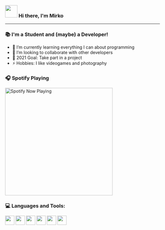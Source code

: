 ### <img src="https://i.imgur.com/QfECAvC.gif" width="40px"/> Hi there, I'm Mirko

---

### 📚 I'm a Student and (maybe) a Developer!

- 🌱 I’m currently learning everything I can about programming
- 👯 I’m looking to collaborate with other developers
- 🥅 2021 Goal: Take part in a project
- ⚡ Hobbies: I like videogames and photography

### 🎧 Spotify Playing

[<img src="https://spotify-now-playing-kappa-puce.vercel.app//api/spotify-playing" alt="Spotify Now Playing" width="350" />](https://open.spotify.com/user/mirkok2?si=075abae3135d4ee7&nd=1)

### 💻 Languages and Tools:


<a href="#"><img  height="30"  src="https://img.shields.io/badge/C-00599C?style=for-the-badge&logo=c&logoColor=white"></a> <a href="#"><img  height="30"  src="https://img.shields.io/badge/C%2B%2B-00599C?style=for-the-badge&logo=c%2B%2B&logoColor=white"></a> <a href="#"><img  height="30"  src="https://img.shields.io/badge/Java-ED8B00?style=for-the-badge&logo=java&logoColor=white"></a> <a href="#"><img  height="30"  src="https://img.shields.io/badge/Python-14354C?style=for-the-badge&logo=python&logoColor=white"></a> <a href="#"><img  height="30"  src="https://img.shields.io/badge/Visual_Studio_Code-0078D4?style=for-the-badge&logo=visual%20studio%20code&logoColor=white"></a> <a href="#"><img  height="30"  src="https://img.shields.io/badge/Git-F05032?style=for-the-badge&logo=git&logoColor=white"></a>

